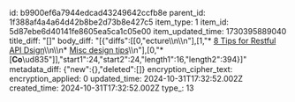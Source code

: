 id: b9900ef6a7944edcad43249642ccfb8e
parent_id: 1f388af4a4a64d42b8be2d73b8e427c5
item_type: 1
item_id: 5d87ebe6d40141fe8605ea5ca1c05e00
item_updated_time: 1730395889040
title_diff: "[]"
body_diff: "[{\"diffs\":[[0,\"ecture\\\n\\\n\"],[1,\"* [8 Tips for Restful API Dsign](https://www.linkedin.com/posts/sahnlam_restful-api-design-tips-domain-model-activity-7257247111384059907-At_3?utm_source=share&utm_medium=member_desktop)\\\n\\\n* [Misc design tips](https://www.linkedin.com/posts/petarivanovv9_softwareengineering-programming-thetshapeddev-activity-7257655036019679234-3eTZ?utm_source=share&utm_medium=member_desktop)\\\n\"],[0,\"* [𝐂𝐨\\ud835\"]],\"start1\":24,\"start2\":24,\"length1\":16,\"length2\":394}]"
metadata_diff: {"new":{},"deleted":[]}
encryption_cipher_text: 
encryption_applied: 0
updated_time: 2024-10-31T17:32:52.002Z
created_time: 2024-10-31T17:32:52.002Z
type_: 13